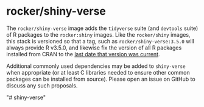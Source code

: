 # rocker/shiny-verse

The `rocker/shiny-verse` image adds the `tidyverse` suite (and
`devtools` suite) of R packages to the `rocker:shiny` images.
Like the `rocker/shiny` images, this stack is versioned so
that a tag, such as `rocker/shiny-verse:3.5.0` will always
provide R v3.5.0, and likewise fix the version of all R
packages installed from CRAN to the [last date that version was
current](https://github.com/rocker-org/rocker-versioned/tree/master/VERSIONS.md).

Additional commonly used dependencies may be added to `shiny-verse`
when appropriate (or at least C libraries needed to ensure other common
packages can be installed from source).  Please open an issue on GitHub
to discuss any such proposals.


"# shiny-verse" 
